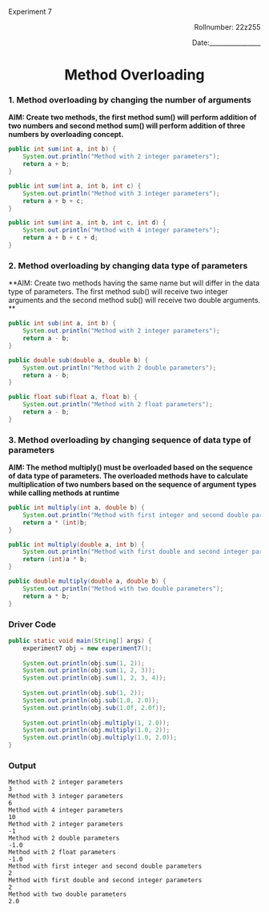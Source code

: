 <p>Experiment 7<p>

<p align = 'right'>Rollnumber: 22z255</p>

<p align = 'right'>Date:________________</p>

<h1 align="center">Method Overloading</h1>

### 1. Method overloading by changing the number of arguments
**AIM: Create two methods, the first method sum() will perform addition of two numbers and second method sum() will perform addition of three numbers by overloading concept.**

```java
public int sum(int a, int b) {
    System.out.println("Method with 2 integer parameters");
    return a + b;
}

public int sum(int a, int b, int c) {
    System.out.println("Method with 3 integer parameters");
    return a + b + c;
}

public int sum(int a, int b, int c, int d) {
    System.out.println("Method with 4 integer parameters");
    return a + b + c + d;
}
```
### 2. Method overloading by changing data type of parameters
**AIM: Create two methods having the same name but will differ in the data type of parameters. The first method sub() will receive two integer arguments and the second method sub() will receive two double arguments. **

```java
public int sub(int a, int b) {
    System.out.println("Method with 2 integer parameters");
    return a - b;
}

public double sub(double a, double b) {
    System.out.println("Method with 2 double parameters");
    return a - b;
}

public float sub(float a, float b) {
    System.out.println("Method with 2 float parameters");
    return a - b;
}
```


### 3. Method overloading by changing sequence of data type of parameters
**AIM: The method multiply() must be overloaded based on the sequence of data type of parameters. The overloaded methods have to calculate multiplication of two numbers based on the sequence of argument types while calling methods at runtime**

```java
public int multiply(int a, double b) {
    System.out.println("Method with first integer and second double parameters");
    return a * (int)b;
}

public int multiply(double a, int b) {
    System.out.println("Method with first double and second integer parameters");
    return (int)a * b;
}

public double multiply(double a, double b) {
    System.out.println("Method with two double parameters");
    return a * b;
}
```

### Driver Code
```java
public static void main(String[] args) {
    experiment7 obj = new experiment7();
    
    System.out.println(obj.sum(1, 2));
    System.out.println(obj.sum(1, 2, 3));    
    System.out.println(obj.sum(1, 2, 3, 4));
    
    System.out.println(obj.sub(1, 2));
    System.out.println(obj.sub(1.0, 2.0));    
    System.out.println(obj.sub(1.0f, 2.0f));
    
    System.out.println(obj.multiply(1, 2.0));
    System.out.println(obj.multiply(1.0, 2));
    System.out.println(obj.multiply(1.0, 2.0));
}
```
### Output
```
Method with 2 integer parameters
3
Method with 3 integer parameters
6
Method with 4 integer parameters
10
Method with 2 integer parameters
-1
Method with 2 double parameters
-1.0
Method with 2 float parameters
-1.0
Method with first integer and second double parameters
2
Method with first double and second integer parameters
2
Method with two double parameters
2.0
```